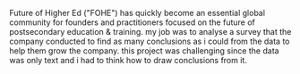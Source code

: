 Future of Higher Ed ("FOHE") has quickly become an essential global community for founders and practitioners focused on the future of postsecondary education & training.
my job was to analyse a survey that the company conducted to find as many conclusions as i could from the data to help them grow the company.
this project was challenging since the data was only text and i had to think how to draw conclusions from it.
